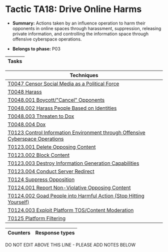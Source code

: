 # Tactic TA18: Drive Online Harms

* **Summary:** Actions taken by an influence operation to harm their opponents in online spaces through harassment, suppression, releasing private information, and controlling the information space through offensive cyberspace operations. 

* **Belongs to phase:** P03



| Tasks |
| ----- |



| Techniques |
| ---------- |
| [T0047 Censor Social Media as a Political Force](../../generated_pages/techniques/T0047.md) |
| [T0048 Harass](../../generated_pages/techniques/T0048.md) |
| [T0048.001 Boycott/"Cancel" Opponents](../../generated_pages/techniques/T0048.001.md) |
| [T0048.002 Harass People Based on Identities](../../generated_pages/techniques/T0048.002.md) |
| [T0048.003 Threaten to Dox](../../generated_pages/techniques/T0048.003.md) |
| [T0048.004 Dox](../../generated_pages/techniques/T0048.004.md) |
| [T0123 Control Information Environment through Offensive Cyberspace Operations](../../generated_pages/techniques/T0123.md) |
| [T0123.001 Delete Opposing Content](../../generated_pages/techniques/T0123.001.md) |
| [T0123.002 Block Content](../../generated_pages/techniques/T0123.002.md) |
| [T0123.003 Destroy Information Generation Capabilities](../../generated_pages/techniques/T0123.003.md) |
| [T0123.004 Conduct Server Redirect](../../generated_pages/techniques/T0123.004.md) |
| [T0124 Suppress Opposition](../../generated_pages/techniques/T0124.md) |
| [T0124.001 Report Non-Violative Opposing Content](../../generated_pages/techniques/T0124.001.md) |
| [T0124.002 Goad People into Harmful Action (Stop Hitting Yourself)](../../generated_pages/techniques/T0124.002.md) |
| [T0124.003 Exploit Platform TOS/Content Moderation](../../generated_pages/techniques/T0124.003.md) |
| [T0125 Platform Filtering](../../generated_pages/techniques/T0125.md) |



| Counters | Response types |
| -------- | -------------- |


DO NOT EDIT ABOVE THIS LINE - PLEASE ADD NOTES BELOW